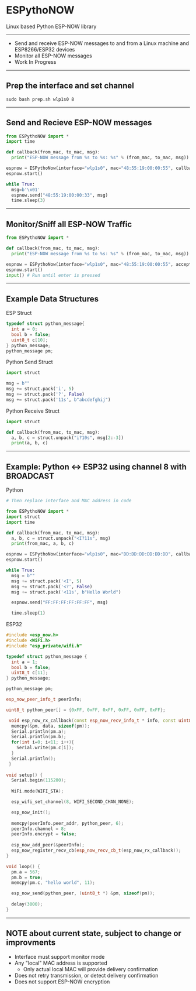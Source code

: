 # ESPythoNOW
Linux based Python ESP-NOW library

---

* Send and receive ESP-NOW messages to and from a Linux machine and ESP8266/ESP32 devices
* Monitor all ESP-NOW messages
* Work In Progress

---
Prep the interface and set channel
---
```
sudo bash prep.sh wlp1s0 8
```
---
Send and Recieve ESP-NOW messages
---
```python
from ESPythoNOW import *
import time

def callback(from_mac, to_mac, msg):
  print("ESP-NOW message from %s to %s: %s" % (from_mac, to_mac, msg))

espnow = ESPythoNow(interface="wlp1s0", mac="48:55:19:00:00:55", callback=callback)
espnow.start()

while True:
  msg=b'\x01'
  espnow.send("48:55:19:00:00:33", msg)
  time.sleep(3)


```
---
Monitor/Sniff all ESP-NOW Traffic
---
```python
from ESPythoNOW import *

def callback(from_mac, to_mac, msg):
  print("ESP-NOW message from %s to %s: %s" % (from_mac, to_mac, msg))

espnow = ESPythoNow(interface="wlp1s0", mac="48:55:19:00:00:55", accept_all=True, callback=callback)
espnow.start()
input() # Run until enter is pressed
```

---
Example Data Structures
---

ESP Struct
```c++
typedef struct python_message{
  int a = 0;
  bool b = false;
  uint8_t c[10];
} python_message;
python_message pm;
```

Python Send Struct
```python
import struct

msg = b""
msg += struct.pack('i', 5)
msg += struct.pack('?', False)
msg += struct.pack('11s', b"abcdefghij")
```

Python Receive Struct
```python
import struct

def callback(from_mac, to_mac, msg):
  a, b, c = struct.unpack("i?10s", msg[2:-3])
  print(a, b, c)
```

---
Example: Python <-> ESP32 using channel 8 with BROADCAST
---

Python
```python
# Then replace interface and MAC address in code

from ESPythoNOW import *
import struct
import time

def callback(from_mac, to_mac, msg):
  a, b, c = struct.unpack("<I?11s", msg)
  print(from_mac, a, b, c)

espnow = ESPythoNow(interface="wlp1s0", mac="DD:DD:DD:DD:DD:DD", callback=callback)
espnow.start()

while True:
  msg = b""
  msg += struct.pack('<I', 5)
  msg += struct.pack('<?', False)
  msg += struct.pack('<11s', b"Hello World")

  espnow.send("FF:FF:FF:FF:FF:FF", msg)

  time.sleep(1)
```

ESP32
```c++
#include <esp_now.h>
#include <WiFi.h>
#include "esp_private/wifi.h"

typedef struct python_message {
  int a = 1;
  bool b = false;
  uint8_t c[11];
} python_message;

python_message pm;

esp_now_peer_info_t peerInfo;

uint8_t python_peer[] = {0xFF, 0xFF, 0xFF, 0xFF, 0xFF, 0xFF};

 void esp_now_rx_callback(const esp_now_recv_info_t * info, const uint8_t *data, int len) {
  memcpy(&pm, data, sizeof(pm));
  Serial.println(pm.a);
  Serial.println(pm.b);
  for(int i=0; i<11; i++){
    Serial.write(pm.c[i]);
  }
  Serial.println();
 }
 
void setup() {
  Serial.begin(115200);
 
  WiFi.mode(WIFI_STA);

  esp_wifi_set_channel(8, WIFI_SECOND_CHAN_NONE);

  esp_now_init();
  
  memcpy(peerInfo.peer_addr, python_peer, 6);
  peerInfo.channel = 8;  
  peerInfo.encrypt = false;
  
  esp_now_add_peer(&peerInfo);
  esp_now_register_recv_cb(esp_now_recv_cb_t(esp_now_rx_callback));
}

void loop() {
  pm.a = 567;
  pm.b = true;
  memcpy(pm.c, "hello world", 11);

  esp_now_send(python_peer, (uint8_t *) &pm, sizeof(pm));
   
  delay(3000);
}
```





---
NOTE about current state, subject to change or improvments
---
* Interface must support monitor mode
* Any "local" MAC address is supported
  * Only actual local MAC will provide delivery confirmation
* Does not retry transmission, or detect delivery confirmation
* Does not support ESP-NOW encryption
